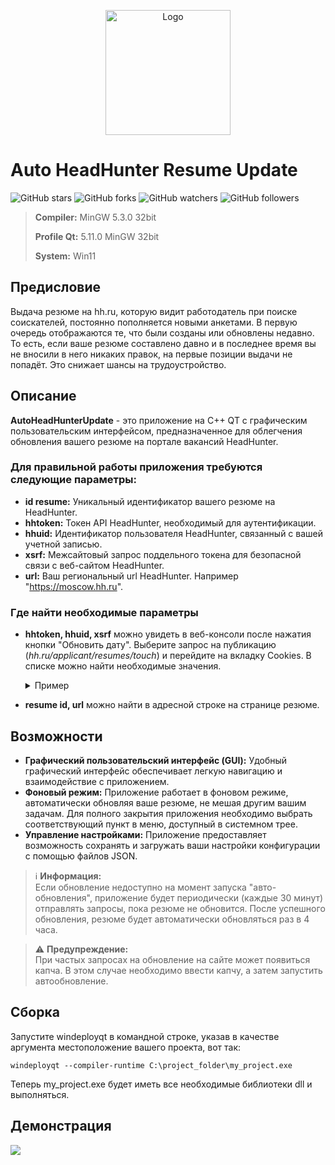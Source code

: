 
<p align="center">
  <a href="https://github.com/imitatehappiness/QtHeadHunterBot">
    <img src="https://cdn-icons-png.flaticon.com/512/5494/5494942.png" alt="Logo" width="200" height="200">  
  </a>

# Auto HeadHunter Resume Update


![GitHub stars](https://img.shields.io/github/stars/imitatehappiness/QtHeadHunterBot?style=social)
![GitHub forks](https://img.shields.io/github/forks/imitatehappiness/QtHeadHunterBot?style=social)
![GitHub watchers](https://img.shields.io/github/watchers/imitatehappiness/QtHeadHunterBot?style=social)
![GitHub followers](https://img.shields.io/github/followers/imitatehappiness?style=social)

>**Compiler:**  MinGW 5.3.0 32bit
>
>**Profile Qt:**  5.11.0 MinGW 32bit
>
>**System:**  Win11

## Предисловие

Выдача резюме на hh.ru, которую видит работодатель при поиске соискателей, постоянно пополняется новыми анкетами. В первую очередь отображаются те, что были созданы или обновлены недавно. То есть, если ваше резюме составлено давно и в последнее время вы не вносили в него никаких правок, на первые позиции выдачи не попадёт. Это снижает шансы на трудоустройство.

## Описание

**AutoHeadHunterUpdate** - это приложение на C++ QT с графическим пользовательским интерфейсом, предназначенное для облегчения обновления вашего резюме на портале вакансий HeadHunter. 

### Для правильной работы приложения требуются следующие параметры:

+ **id resume:** Уникальный идентификатор вашего резюме на HeadHunter.
+ **hhtoken:** Токен API HeadHunter, необходимый для аутентификации.
+ **hhuid:** Идентификатор пользователя HeadHunter, связанный с вашей учетной записью.
+ **xsrf:** Межсайтовый запрос поддельного токена для безопасной связи с веб-сайтом HeadHunter.
+ **url:** Ваш региональный url HeadHunter. Например "https://moscow.hh.ru".

### Где найти необходимые параметры

+ **hhtoken, hhuid, xsrf** можно увидеть в веб-консоли после нажатия кнопки "Обновить дату". Выберите запрос на публикацию (*hh.ru/applicant/resumes/touch*) и перейдите на вкладку Cookies. В списке можно найти необходимые значения.

  <details>
  <summary>Пример</summary>
  <p align="center">
      <img src="https://github.com/imitatehappiness/QtHeadHunterBot/assets/79199956/a459611d-b8c9-48d0-abe5-c62b81816254" />
  </p>
  </details>

+ **resume id, url** можно найти в адресной строке на странице резюме.


## Возможности
+ **Графический пользовательский интерфейс (GUI):** Удобный графический интерфейс обеспечивает легкую навигацию и взаимодействие с приложением.
+ **Фоновый режим:** Приложение работает в фоновом режиме, автоматически обновляя ваше резюме, не мешая другим вашим задачам. Для полного закрытия приложения необходимо выбрать соответствующий пункт в меню, доступный в системном трее.
+ **Управление настройками:** Приложение предоставляет возможность сохранять и загружать ваши настройки конфигурации с помощью файлов JSON.

> :information_source: **Информация:**<br>
> Если обновление недоступно на момент запуска "авто-обновления", приложение будет периодически (каждые 30 минут) отправлять запросы, пока резюме не обновится. После успешного обновления, резюме будет автоматически обновляться раз в 4 часа.

> ⚠️ **Предупреждение:**<br>
> При частых запросах на обновление на сайте может появиться капча. В этом случае необходимо ввести капчу, а затем запустить автообновление.

## Сборка
Запустите windeployqt в командной строке, указав в качестве аргумента местоположение вашего проекта, вот так:
```
windeployqt --compiler-runtime C:\project_folder\my_project.exe
```
Теперь my_project.exe будет иметь все необходимые библиотеки dll и выполняться.

## Демонстрация
<img src="https://github.com/imitatehappiness/QtHeadHunterBot/assets/79199956/b8544300-65e4-4d42-8c26-e402d6315de5" />




